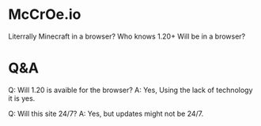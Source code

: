 # McCrOe.io
Literrally Minecraft in a browser?
Who knows 1.20+ Will be in a browser?

# Q&A
Q: Will 1.20 is avaible for the browser?
A: Yes, Using the lack of technology it is yes.

Q: Will this site 24/7?
A: Yes, but updates might not be 24/7.
